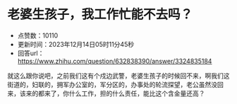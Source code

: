 # 老婆生孩子，我工作忙能不去吗？
- 点赞数：10110
- 更新时间：2023年12月14日05时11分45秒
- 回答url：https://www.zhihu.com/question/632838390/answer/3324835184
<body>
 <p data-pid="uKP49f87">就这么跟你说吧，之前我们这有个戍边武警，老婆生孩子的时候回不来，啊我们这街道的，妇联的，拥军办公室的，军分区的，办事处的轮流探望，老公虽然没回来，该来的都来了，你什么工作，担的什么责任，能比这个含金量还高？</p>
</body>